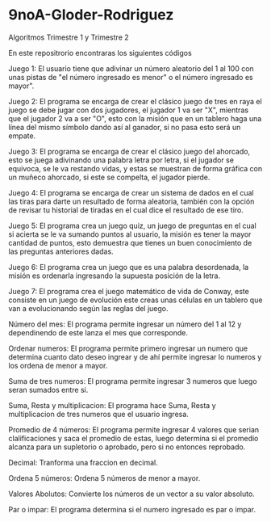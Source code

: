 # 9noA-Gloder-Rodriguez
Algoritmos Trimestre 1 y Trimestre 2

En este repositrorio encontraras los siguientes códigos

Juego 1: El usuario tiene que adivinar un número aleatorio del 1 al 100 con unas pistas de "el número ingresado es menor" o el número ingresado es mayor".

Juego 2: El programa se encarga de crear el clásico juego de tres en raya el juego se debe jugar con dos jugadores, el jugador 1 va ser "X", mientras que el jugador 2 va a ser "O", esto con la misión que en un tablero haga una línea del mismo símbolo dando así al ganador, si no pasa esto será un empate.

Juego 3: El programa se encarga de crear el clásico juego del ahorcado, esto se juega adivinando una palabra letra por letra, si el jugador se equivoca, se le va restando vidas, y estas se muestran de forma gráfica con un muñeco ahorcado, si este se compelta, el jugador pierde.

Juego 4: El programa se encarga de crear un sistema de dados en el cual las tiras para darte un resultado de forma aleatoria, también con la opción de revisar tu historial de tiradas en el cual dice el resultado de ese tiro.

Juego 5: El programa crea un juego quiz, un juego de preguntas en el cual si acierta se le va sumando puntos al usuario, la misión es tener la mayor cantidad de puntos, esto demuestra que tienes un buen conocimiento de las preguntas anteriores dadas.

Juego 6: El programa crea un juego que es una palabra desordenada, la misión es ordenarla ingresando la supuesta posición de la letra.

Juego 7: El programa crea el juego matemático de vida de Conway, este consiste en un juego de evolución este creas unas células en un tablero que van a evolucionando según las reglas del juego.

Número del mes: El programa permite ingresar un número del 1 al 12 y dependinendo de este lanza el mes que corresponde.

Ordenar numeros: El programa permite primero ingresar un numero que determina cuanto dato deseo ingrear y de ahí permite ingresar lo numeros y los ordena de menor a mayor.

Suma de tres numeros: El programa permite ingresar 3 numeros que luego seran sumados entre si.

Suma, Resta y multiplicacion: El programa hace Suma, Resta y multiplicacion de tres numeros que el usuario ingresa.

Promedio de 4 números: El programa permite ingresar 4 valores que serian clalificaciones y saca el promedio de estas, luego determina si el promedio alcanza para un supletorio o aprobado, pero si no entonces reprobado.

Decimal: Tranforma una fraccion en decimal.

Ordena 5 números: Ordena 5 números de menor a mayor.

Valores Abolutos: Convierte los números de un vector a su valor absoluto.

Par o impar: El programa determina si el numero ingresado es par o impar.
